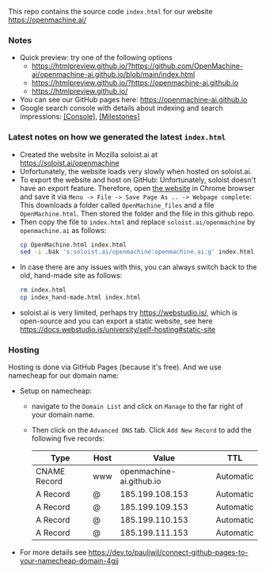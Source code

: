 This repo contains the source code `index.html` for our website https://openmachine.ai/

### Notes
- Quick preview: try one of the following options
  - https://htmlpreview.github.io/?https://github.com/OpenMachine-ai/openmachine-ai.github.io/blob/main/index.html
  - https://htmlpreview.github.io/?https://openmachine-ai.github.io
  - https://htmlpreview.github.io/
- You can see our GitHub pages here: https://openmachine-ai.github.io
- Google search console with details about indexing and search impressions: [[Console]](https://search.google.com/search-console?resource_id=sc-domain%3Aopenmachine.ai&hl=en), [[Milestones]](https://search.google.com/search-console/insights/achievements?resource_id=sc-domain:openmachine.ai)

### Latest notes on how we generated the latest `index.html`
  - Created the website in Mozilla soloist.ai at https://soloist.ai/openmachine
  - Unfortunately, the website loads very slowly when hosted on soloist.ai.
  - To export the website and host on GitHub: Unfortunately, soloist doesn't have an export feature. Therefore, open [the website](https://soloist.ai/openmachine) in Chrome browser and save it via `Menu -> File -> Save Page As .. -> Webpage complete`: This downloads a folder called `OpenMachine_files` and a file `OpenMachine.html`. Then stored the folder and the file in this github repo.
  - Then copy the file to `index.html` and replace `soloist.ai/openmachine` by `openmachine.ai` as follows:
    ```bash
    cp OpenMachine.html index.html
    sed -i .bak 's:soloist.ai/openmachine:openmachine.ai:g' index.html
    ```
  - In case there are any issues with this, you can always switch back to the old, hand-made site as follows:
    ```bash
    rm index.html
    cp index_hand-made.html index.html
    ```
  - soloist.ai is very limited, perhaps try https://webstudio.is/, which is open-source and you can export a static website, see here https://docs.webstudio.is/university/self-hosting#static-site

### Hosting
Hosting is done via GitHub Pages (because it's free). And we use namecheap for our domain name:
- Setup on namecheap:
  - navigate to the `Domain List` and click on `Manage` to the far right of your domain name.
  - Then click on the `Advanced DNS` tab. Click `Add New Record` to add the following five records:

     | Type         | Host | Value                    | TTL       |
     |--------------|------|--------------------------|-----------|
     | CNAME Record | www  | openmachine-ai.github.io | Automatic |
     | A Record     | @    | 185.199.108.153          | Automatic |
     | A Record     | @    | 185.199.109.153          | Automatic |
     | A Record     | @    | 185.199.110.153          | Automatic |
     | A Record     | @    | 185.199.111.153          | Automatic |
- For more details see https://dev.to/pauljwil/connect-github-pages-to-your-namecheap-domain-4gjj
